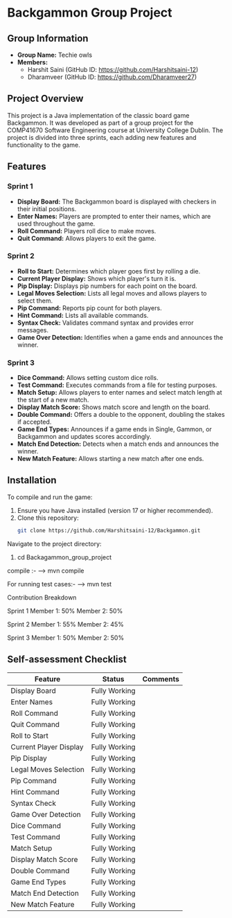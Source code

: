 # Backgammon Group Project

## Group Information
- **Group Name:** Techie owls
- **Members:**
    - Harshit Saini (GitHub ID: https://github.com/Harshitsaini-12)
    - Dharamveer (GitHub ID: https://github.com/Dharamveer27)

## Project Overview
This project is a Java implementation of the classic board game Backgammon. It was developed as part of a group project for the COMP41670 Software Engineering course at University College Dublin. 
The project is divided into three sprints, each adding new features and functionality to the game.

## Features
### Sprint 1
- **Display Board:** The Backgammon board is displayed with checkers in their initial positions.
- **Enter Names:** Players are prompted to enter their names, which are used throughout the game.
- **Roll Command:** Players roll dice to make moves.
- **Quit Command:** Allows players to exit the game.

### Sprint 2
- **Roll to Start:** Determines which player goes first by rolling a die.
- **Current Player Display:** Shows which player's turn it is.
- **Pip Display:** Displays pip numbers for each point on the board.
- **Legal Moves Selection:** Lists all legal moves and allows players to select them.
- **Pip Command:** Reports pip count for both players.
- **Hint Command:** Lists all available commands.
- **Syntax Check:** Validates command syntax and provides error messages.
- **Game Over Detection:** Identifies when a game ends and announces the winner.

### Sprint 3
- **Dice Command:** Allows setting custom dice rolls.
- **Test Command:** Executes commands from a file for testing purposes.
- **Match Setup:** Allows players to enter names and select match length at the start of a new match.
- **Display Match Score:** Shows match score and length on the board.
- **Double Command:** Offers a double to the opponent, doubling the stakes if accepted.
- **Game End Types:** Announces if a game ends in Single, Gammon, or Backgammon and updates scores accordingly.
- **Match End Detection:** Detects when a match ends and announces the winner.
- **New Match Feature:** Allows starting a new match after one ends.

## Installation
To compile and run the game:
1. Ensure you have Java installed (version 17 or higher recommended).
2. Clone this repository:
   ```bash
   git clone https://github.com/Harshitsaini-12/Backgammon.git


Navigate to the project directory:
1. cd Backagammon_group_project

compile :-
--> mvn compile

For running test cases:-
--> mvn test

Contribution Breakdown

Sprint 1
Member 1: 50%
Member 2: 50%


Sprint 2
Member 1: 55%
Member 2: 45%

Sprint 3
Member 1: 50%
Member 2: 50%


## Self-assessment Checklist

| Feature                 | Status        | Comments |
|-------------------------|---------------|----------|
| Display Board           | Fully Working |          |
| Enter Names             | Fully Working |          |
| Roll Command            | Fully Working |          |
| Quit Command            | Fully Working |          |
| Roll to Start           | Fully Working |          |
| Current Player Display  | Fully Working |          |
| Pip Display             | Fully Working |          |
| Legal Moves Selection   | Fully Working |          |
| Pip Command             | Fully Working |          |
| Hint Command            | Fully Working |          |
| Syntax Check            | Fully Working |          |
| Game Over Detection     | Fully Working |          |
| Dice Command            | Fully Working |          |
| Test Command            | Fully Working |          |
| Match Setup             | Fully Working |          |
| Display Match Score     | Fully Working |          |
| Double Command          | Fully Working |          |
| Game End Types          | Fully Working |          |
| Match End Detection     | Fully Working |          |
| New Match Feature       | Fully Working |          |
